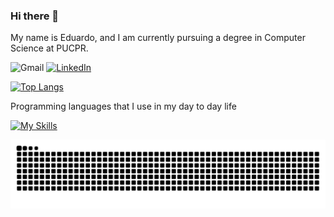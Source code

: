 ### Hi there 👋
My name is Eduardo, and I am currently pursuing a degree in Computer Science at PUCPR.

![Gmail](https://img.shields.io/badge/Gmail-D14836?style=for-the-badge&logo=gmail&logoColor=white)
[![LinkedIn](https://img.shields.io/badge/LinkedIn-0077B5?style=for-the-badge&logo=linkedin&logoColor=white)](https://linkedin.com/in/lago-eduardo/)

[![Top Langs](https://github-readme-stats.vercel.app/api/top-langs/?username=EduLago)](https://github.com/anuraghazra/github-readme-stats)

Programming languages that I use in my day to day life

[![My Skills](https://skillicons.dev/icons?i=py,cs,dotnet,postgres,html,css,js,git&perline=4)](https://skillicons.dev)


<picture align="center">
  <source media="(prefers-color-scheme: dark)" srcset="https://raw.githubusercontent.com/Edulago/Edulago/output/github-contribution-grid-snake-dark.svg">
  <source media="(prefers-color-scheme: light)" srcset="https://raw.githubusercontent.com/Edulago/Edulago/output/github-contribution-grid-snake-dark.svg">
  <img align="center" alt="github contribution grid snake animation" src="https://raw.githubusercontent.com/Edulago/Edulago/output/github-contribution-grid-snake.svg">
</picture>
